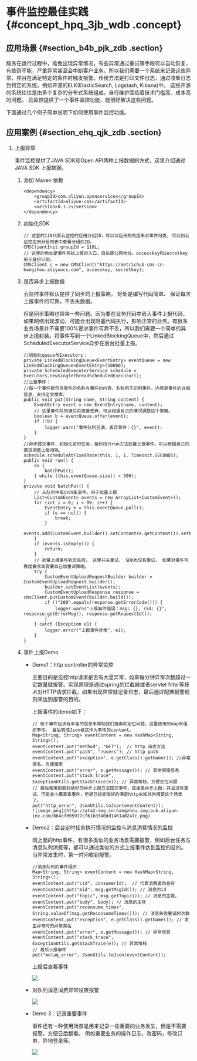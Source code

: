 # 事件监控最佳实践 {#concept_hpq_3jb_wdb .concept}

## 应用场景 {#section_b4b_pjk_zdb .section}

服务在运行过程中，难免出现异常情况，有些异常通过重试等手段可以自动恢复，有些则不能，严重异常甚至会中断客户业务。所以我们需要一个系统来记录这些异常，并且在满足特定的条件时触发报警。传统方法是打印文件日志，通过收集日志到特定的系统，例如开源的ELK\(ElasticSearch, Logstash, Kibana\)中。 这些开源的系统往往是由多个复杂的分布式系统组成，自行维护面临着技术门槛高、成本高的问题。 云监控提供了一个事件监控功能，能很好解决这些问题。

下面通过几个例子简单说明下如何使用事件监控功能。

## 应用案例 {#section_ehq_qjk_zdb .section}

1.  上报异常

    事件监控提供了JAVA SDK和Open API两种上报数据的方式，这里介绍通过JAVA SDK 上报数据。

    1.  添加 Maven 依赖

        ```
        <dependency>
            <groupId>com.aliyun.openservices</groupId>
            <artifactId>aliyun-cms</artifactId>
            <version>0.1.2</version>
        </dependency>
        ```

    2.  初始化SDK

        ```
        // 这里的118代表云监控的应用分组ID，可以以应用的角度来对事件归类, 可以到云监控应用分组列表中查看分组的ID。
        CMSClientInit.groupId = 118L;
        // 这里的地址是事件系统上报的入口，目前是公网地址。accesskey和secretkey用于身份识别。
        CMSClient c = new CMSClient("https://metrichub-cms-cn-hangzhou.aliyuncs.com", accesskey, secretkey);
        ```

    3.  是否异步上报数据

        云监控事件默认提供了同步的上报策略。 好处是编写代码简单、 保证每次上报事件的可靠，不丢失数据。

        但是同步策略也带来一些问题。因为要在业务代码中嵌入事件上报代码，如果网络出现波动，可能会出现阻塞代码执行，影响正常的业务。有很多业务场景并不需要100%要求事件可靠不丢，所以我们需要一个简单的异步上报封装。将事件写到一个LinkedBlockingQueue中，然后通过ScheduledExecutorService异步在后台批量上报。

        ```
        //初始化queue与Executors：
        private LinkedBlockingQueue<EventEntry> eventQueue = new LinkedBlockingQueue<EventEntry>(10000);
        private ScheduledExecutorService schedule = Executors.newSingleThreadScheduledExecutor();
        //上报事件：
        //每一个事件都包含事件的名称与事件的内容，名称用于识别事件，内容是事件的详细信息，支持全文搜索。
        public void put(String name, String content) {
            EventEntry event = new EventEntry(name, content);
            // 这里事件队列满后将直接丢弃，可以根据自己的情况调整这个策略。
            boolean b = eventQueue.offer(event);
            if (!b) {
                logger.warn("事件队列已满，丢弃事件：{}", event);
            }
        }
        //异步提交事件，初始化定时任务，每秒执行run方法批量上报事件。可以根据自己的情况调整上报间隔。
        schedule.scheduleAtFixedRate(this, 1, 1, TimeUnit.SECONDS);
        public void run() {
            do {
                batchPut();
            } while (this.eventQueue.size() > 500);
        }
        private void batchPut() {
            // 从队列中取出99条事件，用于批量上报
            List<CustomEvent> events = new ArrayList<CustomEvent>();
            for (int i = 0; i < 99; i++) {
                EventEntry e = this.eventQueue.poll();
                if (e == null) {
                    break;
                }
                events.add(CustomEvent.builder().setContent(e.getContent()).setName(e.getName()).build());
            }
            if (events.isEmpty()) {
                return;
            }
            // 批量上报事件到云监控， 这里并未重试， SDK也没有重试， 如果对事件可靠度要求高需要自己加重试策略。
            try {
                CustomEventUploadRequestBuilder builder = CustomEventUploadRequest.builder();
                builder.setEventList(events);
                CustomEventUploadResponse response = cmsClient.putCustomEvent(builder.build());
                if (!"200".equals(response.getErrorCode())) {
                    logger.warn("上报事件错误：msg: {}, rid: {}", response.getErrorMsg(), response.getRequestId());
                }
            } catch (Exception e1) {
                logger.error("上报事件异常", e1);
            }
        }
        ```

    4.  事件上报Demo
        -   Demo1：http controller的异常监控

            主要目的是监控http请求是否有大量异常，如果每分钟异常次数超过一定数量就报警。实现原理是通过spring的拦截器或者servlet filter等技术对HTTP请求拦截，如果出现异常就记录日志，最后通过配置报警规则来达到报警的目的。

            上报事件的demo如下：

            ```
            // 每个事件应该有丰富的信息来帮助我们搜索和定位问题，这里使用的map来组织事件， 最后转成Json格式作为事件的content。 
            Map<String, String> eventContent = new HashMap<String, String>();
            eventContent.put("method", "GET");  // http 请求方法
            eventContent.put("path", "/users"); // http path
            eventContent.put("exception", e.getClass().getName()); //异常类名，方便搜索
            eventContent.put("error", e.getMessage()); // 异常报错信息
            eventContent.put("stack_trace", ExceptionUtils.getStackTrace(e)); // 异常堆栈，方便定位问题
            // 最后使用前面封装好的异步上报方法提交事件，这里是异步上报，并且没有重试，可能会小概率丢事件，但是已经能很好的满足http未知异常报警这个场景了。
            put("http_error", JsonUtils.toJson(eventContent));
            ![image.png](http://ata2-img.cn-hangzhou.img-pub.aliyun-inc.com/864cf095977cf61bd340dd1461a0247c.png)
            ```

        -   Demo2：后台定时任务执行情况的监控与消息消费情况的监控

            同上面的http事件，有很多类似的业务场景需要报警，例如后台任务与消息队列消费等，都可以通过类似的方式上报事件达到监控的目的。当异常发生时，第一时间收到报警。

            ```
            //消息队列的事件组织：
            Map<String, String> eventContent = new HashMap<String, String>();
            eventContent.put("cid", consumerId);  // 代表消费者的身份
            eventContent.put("mid", msg.getMsgId()); // 消息的id
            eventContent.put("topic", msg.getTopic()); // 消息的主题，
            eventContent.put("body", body); // 消息的主体
            eventContent.put("reconsume_times", String.valueOf(msg.getReconsumeTimes())); // 消息失败重试的次数
            eventContent.put("exception", e.getClass().getName()); // 发生异常时的异常类名
            eventContent.put("error", e.getMessage()); // 异常信息
            eventContent.put("stack_trace", ExceptionUtils.getStackTrace(e)); // 异常堆栈
            // 最后上报事件
            put("metaq_error", JsonUtils.toJson(eventContent));
            ```

            上报后查看事件

            ![](http://static-aliyun-doc.oss-cn-hangzhou.aliyuncs.com/assets/img/6166/4902_zh-CN.png)

        -   对队列消息消费异常设置报警

            ![](http://static-aliyun-doc.oss-cn-hangzhou.aliyuncs.com/assets/img/6166/4903_zh-CN.png)

        -   Demo 3：记录重要事件

            事件还有一种使用场景是用来记录一些重要的业务发生，但是不需要报警，方便日后翻看。 例如重要业务的操作日志，改密码，修改订单，异地登录等。

            ![](http://static-aliyun-doc.oss-cn-hangzhou.aliyuncs.com/assets/img/6166/4906_zh-CN.png)


